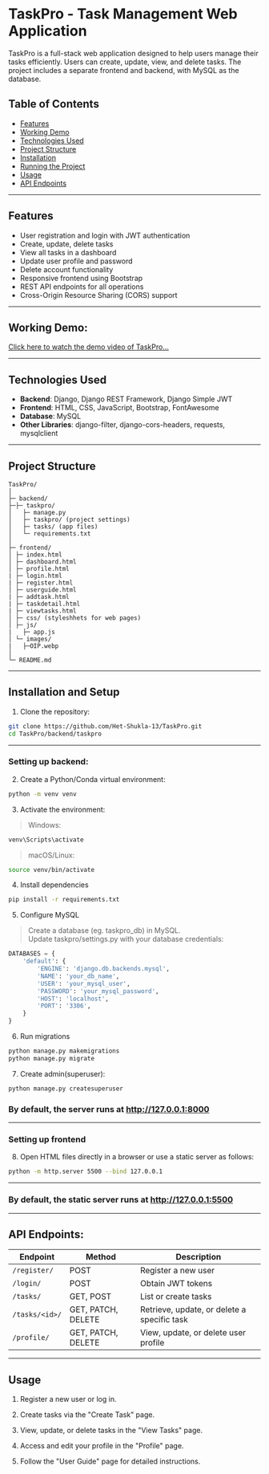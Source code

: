 # TaskPro - Task Management Web Application

TaskPro is a full-stack web application designed to help users manage their tasks efficiently. Users can create, update, view, and delete tasks. The project includes a separate frontend and backend, with MySQL as the database.

## Table of Contents
- [Features](#features)
- [Working Demo](#working-demo)
- [Technologies Used](#technologies-used)
- [Project Structure](#project-structure)
- [Installation](#installation)
- [Running the Project](#running-the-project)
- [Usage](#usage)
- [API Endpoints](#api-endpoints)

---

## Features
- User registration and login with JWT authentication
- Create, update, delete tasks
- View all tasks in a dashboard
- Update user profile and password
- Delete account functionality
- Responsive frontend using Bootstrap
- REST API endpoints for all operations
- Cross-Origin Resource Sharing (CORS) support

---

## Working Demo:

[Click here to watch the demo video of TaskPro...](https://drive.google.com/file/d/15u1NgodcbAli1wzkknJgawHrWM41SFuL/view?usp=sharing)

---

## Technologies Used
- **Backend**: Django, Django REST Framework, Django Simple JWT
- **Frontend**: HTML, CSS, JavaScript, Bootstrap, FontAwesome
- **Database**: MySQL
- **Other Libraries**: django-filter, django-cors-headers, requests, mysqlclient

---

## Project Structure
```
TaskPro/
│
├─ backend/
├─├─ taskpro/
│   ├─ manage.py
│   ├─ taskpro/ (project settings)
│   ├─ tasks/ (app files)
│   └─ requirements.txt
│
├─ frontend/
│ ├─ index.html
│ ├─ dashboard.html
│ ├─ profile.html
| ├─ login.html
| ├─ register.html
│ ├─ userguide.html
| ├─ addtask.html
| ├─ taskdetail.html
| ├─ viewtasks.html
│ ├─ css/ (styleshhets for web pages)
│ ├─ js/
|   ├─ app.js
│ └─ images/
|   ├─OIP.webp
│
└─ README.md
```
---

## Installation and Setup

1. Clone the repository:
```bash
git clone https://github.com/Het-Shukla-13/TaskPro.git
cd TaskPro/backend/taskpro
```
---

### Setting up backend:

2. Create a Python/Conda virtual environment:
```bash
python -m venv venv
```

3. Activate the environment:

>Windows:
```bash
venv\Scripts\activate
```
>macOS/Linux:
```bash
source venv/bin/activate
```

4. Install dependencies
```bash
pip install -r requirements.txt
```

5. Configure MySQL

>Create a database (eg. taskpro_db) in MySQL.  
>Update taskpro/settings.py with your database credentials:
```python
DATABASES = {
    'default': {
        'ENGINE': 'django.db.backends.mysql',
        'NAME': 'your_db_name',
        'USER': 'your_mysql_user',
        'PASSWORD': 'your_mysql_password',
        'HOST': 'localhost',
        'PORT': '3306',
    }
}
```

6. Run migrations
```bash
python manage.py makemigrations
python manage.py migrate
```

7. Create admin(superuser):
```bash
python manage.py createsuperuser
```
### By default, the server runs at http://127.0.0.1:8000

---

### Setting up frontend

8. Open HTML files directly in a browser or use a static server as follows:
```bash 
python -m http.server 5500 --bind 127.0.0.1
```
---

### By default, the static server runs at http://127.0.0.1:5500

---

## API Endpoints:

| Endpoint       | Method             | Description                                 |  
| -------------- | ------------------ | ------------------------------------------- |
| `/register/`   | POST               | Register a new user                         |
| `/login/`      | POST               | Obtain JWT tokens                           |
| `/tasks/`      | GET, POST          | List or create tasks                        |
| `/tasks/<id>/` | GET, PATCH, DELETE | Retrieve, update, or delete a specific task |
| `/profile/`    | GET, PATCH, DELETE | View, update, or delete user profile        |

---

## Usage

1. Register a new user or log in.

2. Create tasks via the "Create Task" page.

3. View, update, or delete tasks in the "View Tasks" page.

4. Access and edit your profile in the "Profile" page.

5. Follow the "User Guide" page for detailed instructions.
